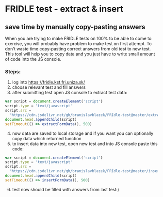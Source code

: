 # FRIDLE test - extract & insert

## save time by manually copy-pasting answers

When you are trying to make FRIDLE tests on 100% to be able to come to exercise, you will probably have problem to make test on first attempt. To don't waste time copy-pasting correct answers from old test to new test. This tool will help you to copy data and you just have to write small amount of code into the JS console.

### Steps:

1. log into https://fridle.kst.fri.uniza.sk/
2. choose relevant test and fill answers
3. after submitting test open JS console to extract test data:

```js
var script = document.createElement('script')
script.type = 'text/javascript'
script.src =
  'https://cdn.jsdelivr.net/gh/branislavblazek/FRIdle-test@master/extract.js'
document.head.appendChild(script)
setTimeout(() => extractFormData(), 500)
```

4. now data are saved to local storage and if you want you can optionally copy data which returned function
5. to insert data into new test, open new test and into JS console paste this code:

```js
var script = document.createElement('script')
script.type = 'text/javascript'
script.src =
  'https://cdn.jsdelivr.net/gh/branislavblazek/FRIdle-test@master/insert.js'
document.head.appendChild(script)
setTimeout(() => insertFormData(), 500)
```

6. test now should be filled with answers from last test:)
